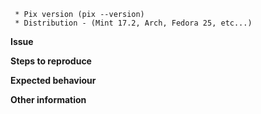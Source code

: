 
```
 * Pix version (pix --version)
 * Distribution - (Mint 17.2, Arch, Fedora 25, etc...)
```

**Issue**



**Steps to reproduce**



**Expected behaviour**



**Other information**
